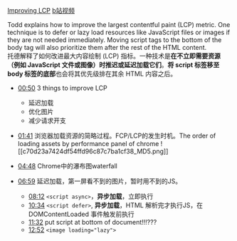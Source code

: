 [Improving LCP](https://frontendmasters.com/courses/web-perf/improving-lcp/)
[b站视频](https://www.bilibili.com/video/BV1s34y1r7hB?p=22&vd_source=22af953ea4c09540ad1966711a2d53f0)

Todd explains how to improve the largest contentful paint (LCP) metric. One technique is to defer or lazy load resources like JavaScript files or images if they are not needed immediately. Moving script tags to the bottom of the body tag will also prioritize them after the rest of the HTML content.  
托德解释了如何改进最大内容绘制 (LCP) 指标。一种技术是**在不立即需要资源（例如 JavaScript 文件或图像）时推迟或延迟加载它们**。**将 script 标签移至 body 标签的底部**也会将其优先级排在其余 HTML 内容之后。

- [00:50](https://www.bilibili.com/video/BV1s34y1r7hB?p=22&t=50.576196#t=50.58) 3 things to improve LCP
	- 延迟加载
	- 优化图片
	- 减少请求开支
- [01:41](https://www.bilibili.com/video/BV1s34y1r7hB?p=22&t=101.357219#t=01:41.36) 浏览器加载资源的简略过程。FCP/LCP的发生时机。The order of loading assets by performance panel of chrome
![[c70d23a7424df54ffd96c87c7ba1cf38_MD5.png]]

 
- [04:48](https://www.bilibili.com/video/BV1s34y1r7hB?p=22&t=288.145511#t=04:48.15) Chrome中的瀑布图waterfall
- [06:59](https://www.bilibili.com/video/BV1s34y1r7hB?p=22&t=419.076564#t=06:59.08) 延迟加载，第一屏看不到的图片，暂时用不到的JS。
	- [08:12](https://www.bilibili.com/video/BV1s34y1r7hB?p=22&t=492.592477#t=08:12.59) `<script async>`，**异步加载**，立即执行
	- [10:34](https://www.bilibili.com/video/BV1s34y1r7hB?p=22&t=634.767939#t=10:34.77) `<script defer>`, **异步加载**，HTML 解析完才执行JS，在 DOMContentLoaded 事件触发前执行
	- [11:32](https://www.bilibili.com/video/BV1s34y1r7hB?p=22&t=692.855674#t=11:32.86) put script at bottom of document!!!???
	- [12:52](https://www.bilibili.com/video/BV1s34y1r7hB?p=22&t=772.099251#t=12:52.10) `<image loading="lazy">`